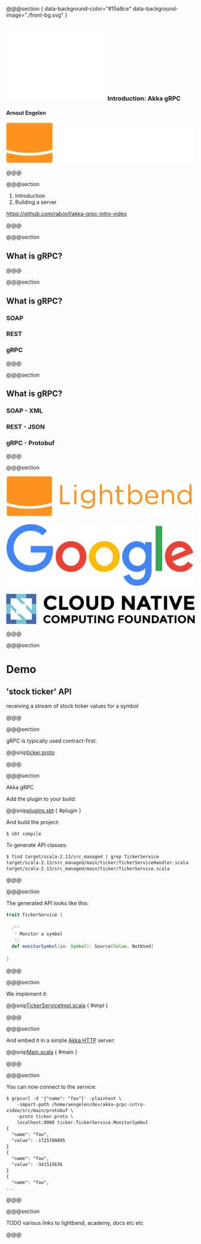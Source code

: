 @@@section { data-background-color="#15a8ce" data-background-image="./front-bg.svg" }

### ![](./akka-reverse.svg) Introduction: Akka gRPC

#### Arnout Engelen

![lightbend-title](images/lightbend-color-reverse.svg)

@@@

@@@section

1. Introduction
1. Building a server

https://github.com/raboof/akka-grpc-intro-video

@@@

@@@section

## What is gRPC?

@@@ 

@@@section

## What is gRPC?

### SOAP
### REST
### gRPC

@@@

@@@section

## What is gRPC?

### SOAP - XML
### REST - JSON
### gRPC - Protobuf

@@@

@@@section

<div>
<img src="images/lightbend-full-color.svg" width=500px>&nbsp;&nbsp;&nbsp;&nbsp;&nbsp;&nbsp;      <img src="images/Google_2015_logo.svg">
</div>

![CNCF](images/cncf-horizontal-color.png)

@@@

@@@section

# Demo

## 'stock ticker' API

receiving a stream of stock ticker values for a symbol

@@@

@@@section

gRPC is typically used contract-first:

@@snip[ticker.proto](/src/main/protobuf/ticker.proto)

@@@

@@@section

Akka gRPC 

Add the plugin to your build:

@@snip[plugins.sbt](/project/plugins.sbt) { #plugin }

And build the project:

```
$ sbt compile
```

To generate API classes:

```
$ find target/scala-2.13/src_managed | grep TickerService
target/scala-2.13/src_managed/main/ticker/TickerServiceHandler.scala
target/scala-2.13/src_managed/main/ticker/TickerService.scala
```

@@@

@@@section

The generated API looks like this:

```scala
trait TickerService {
  
  /**
   * Monitor a symbol
   */
  def monitorSymbol(in: Symbol): Source[Value, NotUsed]
  
}
```

@@@

@@@section

We implement it:

@@snip[TickerServiceImpl.scala](/src/main/scala/TickerServiceImpl.scala) { #impl }

@@@

@@@section

And embed it in a simple [Akka HTTP](https://doc.akka.io/docs/akka-http) server:

@@snip[Main.scala](/src/main/scala/Main.scala) { #main }

@@@

@@@section

You can now connect to the service:

```
$ grpcurl -d '{"name": "foo"}' -plaintext \
    -import-path /home/aengelen/dev/akka-grpc-intro-video/src/main/protobuf \
    -proto ticker.proto \
    localhost:8080 ticker.TickerService.MonitorSymbol
{
  "name": "foo",
  "value": -1725700895
}
{
  "name": "foo",
  "value": -341515636
}
{
  "name": "foo",
...
```

@@@

@@@section

TODO various links to lightbend, academy, docs etc etc

@@@
